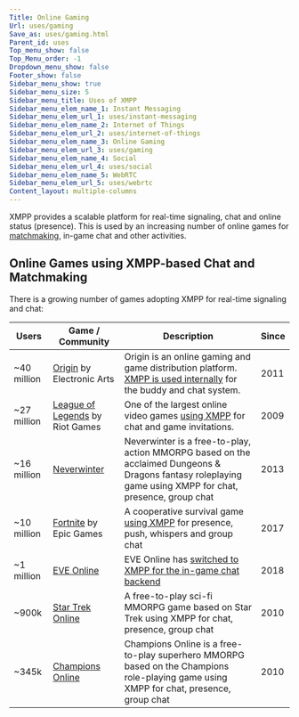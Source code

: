 ```yaml
---
Title: Online Gaming
Url: uses/gaming
Save_as: uses/gaming.html
Parent_id: uses
Top_menu_show: false
Top_Menu_order: -1
Dropdown_menu_show: false
Footer_show: false
Sidebar_menu_show: true
Sidebar_menu_size: 5
Sidebar_menu_title: Uses of XMPP
Sidebar_menu_elem_name_1: Instant Messaging
Sidebar_menu_elem_url_1: uses/instant-messaging
Sidebar_menu_elem_name_2: Internet of Things
Sidebar_menu_elem_url_2: uses/internet-of-things
Sidebar_menu_elem_name_3: Online Gaming
Sidebar_menu_elem_url_3: uses/gaming
Sidebar_menu_elem_name_4: Social
Sidebar_menu_elem_url_4: uses/social
Sidebar_menu_elem_name_5: WebRTC
Sidebar_menu_elem_url_5: uses/webrtc
Content_layout: multiple-columns
---
```


XMPP provides a scalable platform for real-time signaling, chat and online status (presence). This is used by an increasing number of online games for [matchmaking](https://en.wikipedia.org/wiki/Matchmaking_(video_games)), in-game chat and other activities.

## Online Games using XMPP-based Chat and Matchmaking

There is a growing number of games adopting XMPP for real-time signaling and chat:

| Users        | Game / Community                | Description                            | Since |
|--------------|---------------------------------|----------------------------------------|-------|
|  ~40 million | [Origin](https://www.origin.com/) by Electronic Arts | Origin is an online gaming and game distribution platform. [XMPP is used internally](https://blog.joelj.org/connect-to-ea-origin-chat-using-xmpp-jabber-and-pidgin/) for the buddy and chat system. | 2011 |
|  ~27 million | [League of Legends](https://leagueoflegends.com) by Riot Games | One of the largest online video games [using XMPP](http://highscalability.com/blog/2014/10/13/how-league-of-legends-scaled-chat-to-70-million-players-it-t.html) for chat and game invitations. | 2009 |
|  ~16 million | [Neverwinter](http://crypticstudios.com/neverwinter) | Neverwinter is a free-to-play, action MMORPG based on the acclaimed Dungeons & Dragons fantasy roleplaying game using XMPP for chat, presence, group chat | 2013 |
|  ~10 million | [Fortnite](https://www.epicgames.com/fortnite/) by Epic Games | A cooperative survival game [using XMPP](https://www.epicgames.com/fortnite/en-US/news/postmortem-of-service-outage-at-3-4m-ccu) for presence, push, whispers and group chat | 2017 |
|  ~1 million  | [EVE Online](https://www.eveonline.com/) | EVE Online has [switched to XMPP for the in-game chat backend](https://www.eveonline.com/article/p4i0qx/new-chat-backend-coming-with-the-march-release) | 2018 |
|  ~900k       | [Star Trek Online](http://crypticstudios.com/startrek) | A free-to-play sci-fi MMORPG game based on Star Trek using XMPP for chat, presence, group chat | 2010 |
|  ~345k       | [Champions Online](http://crypticstudios.com/champions) | Champions Online is a free-to-play superhero MMORPG based on the Champions role-playing game using XMPP for chat, presence, group chat | 2010 |
